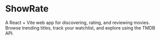# ShowRate
A React + Vite web app for discovering, rating, and reviewing movies. Browse trending titles, track your watchlist, and explore using the TMDB API.
